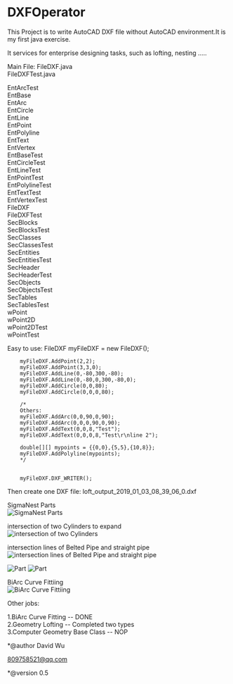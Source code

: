 # DXFOperator
This Project is to write AutoCAD DXF file  without AutoCAD environment.It is my first java exercise.</br>

It services for enterprise designing tasks, such as lofting, nesting .....</br>

Main File: FileDXF.java</br>
           FileDXFTest.java

EntArcTest</br>
EntBase</br>
	EntArc</br>
	EntCircle</br>
	EntLine</br>
	EntPoint</br>
	EntPolyline</br>
	EntText</br>
	EntVertex</br>
EntBaseTest</br>
EntCircleTest</br>
EntLineTest</br>
EntPointTest</br>
EntPolylineTest</br>
EntTextTest</br>
EntVertexTest</br>
FileDXF</br>
FileDXFTest</br>
SecBlocks</br>
SecBlocksTest</br>
SecClasses</br>
SecClassesTest</br>
SecEntities</br>
SecEntitiesTest</br>
SecHeader</br>
SecHeaderTest</br>
SecObjects</br>
SecObjectsTest</br>
SecTables</br>
SecTablesTest</br>
wPoint</br>
wPoint2D</br>
wPoint2DTest</br>
wPointTest</br>

Easy to use:
		FileDXF myFileDXF = new FileDXF();
		
		myFileDXF.AddPoint(2,2);
		myFileDXF.AddPoint(3,3,0);
		myFileDXF.AddLine(0,-80,300,-80);
		myFileDXF.AddLine(0,-80,0,300,-80,0);
		myFileDXF.AddCircle(0,0,80);
		myFileDXF.AddCircle(0,0,0,80);

		/*
		Others:
		myFileDXF.AddArc(0,0,90,0,90);
		myFileDXF.AddArc(0,0,0,90,0,90);
		myFileDXF.AddText(0,0,8,"Test");
		myFileDXF.AddText(0,0,0,8,"Test\r\nline 2");
		
		double[][] mypoints = {{0,0},{5,5},{10,8}};		
		myFileDXF.AddPolyline(mypoints);
		*/
		

		myFileDXF.DXF_WRITER();

Then create one DXF file: loft_output_2019_01_03_08_39_06_0.dxf

SigmaNest Parts<br>
<img src="examples/Partsall.png" alt="SigmaNest Parts" style="max-width:100%;">

intersection of two Cylinders to expand<br>
<img src="examples/InterSection2Cylinder.png" alt="intersection of two Cylinders" style="max-width:100%;">

intersection lines of Belted Pipe and straight pipe<br>
<img src="examples/parts002.png" alt="intersection lines of Belted Pipe and straight pipe" style="max-width:100%;">

<img src="examples/parts003.png" alt="Part" style="max-width:100%;">

<img src="examples/parts004.png" alt="Part" style="max-width:100%;">

BiArc Curve Fittiing<br>
<img src="examples/BiArc.png" alt="BiArc Curve Fittiing" style="max-width:100%;">

Other jobs:

1.BiArc Curve Fitting  -- DONE<br> 
2.Geometry Lofting -- Completed two types <br>
3.Computer Geometry Base Class -- NOP<br>

*@author David Wu<br>

<809758521@qq.com></br>

*@version 0.5
